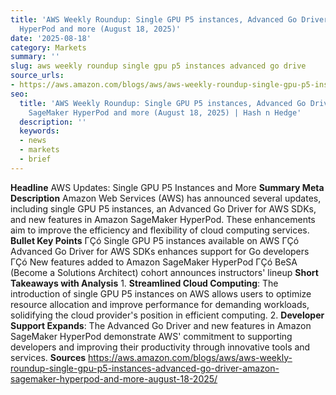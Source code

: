 ```yaml
---
title: 'AWS Weekly Roundup: Single GPU P5 instances, Advanced Go Driver, Amazon SageMaker
  HyperPod and more (August 18, 2025)'
date: '2025-08-18'
category: Markets
summary: ''
slug: aws weekly roundup single gpu p5 instances advanced go drive
source_urls:
- https://aws.amazon.com/blogs/aws/aws-weekly-roundup-single-gpu-p5-instances-advanced-go-driver-amazon-sagemaker-hyperpod-and-more-august-18-2025/
seo:
  title: 'AWS Weekly Roundup: Single GPU P5 instances, Advanced Go Driver, Amazon
    SageMaker HyperPod and more (August 18, 2025) | Hash n Hedge'
  description: ''
  keywords:
  - news
  - markets
  - brief
---
```


**Headline** AWS Updates: Single GPU P5 Instances and More  **Summary Meta Description** Amazon Web Services (AWS) has announced several updates, including single GPU P5 instances, an Advanced Go Driver for AWS SDKs, and new features in Amazon SageMaker HyperPod. These enhancements aim to improve the efficiency and flexibility of cloud computing services.  **Bullet Key Points**  ΓÇó Single GPU P5 instances available on AWS ΓÇó Advanced Go Driver for AWS SDKs enhances support for Go developers ΓÇó New features added to Amazon SageMaker HyperPod ΓÇó BeSA (Become a Solutions Architect) cohort announces instructors' lineup  **Short Takeaways with Analysis**  1. **Streamlined Cloud Computing**: The introduction of single GPU P5 instances on AWS allows users to optimize resource allocation and improve performance for demanding workloads, solidifying the cloud provider's position in efficient computing. 2. **Developer Support Expands**: The Advanced Go Driver and new features in Amazon SageMaker HyperPod demonstrate AWS' commitment to supporting developers and improving their productivity through innovative tools and services.  **Sources** https://aws.amazon.com/blogs/aws/aws-weekly-roundup-single-gpu-p5-instances-advanced-go-driver-amazon-sagemaker-hyperpod-and-more-august-18-2025/ 
